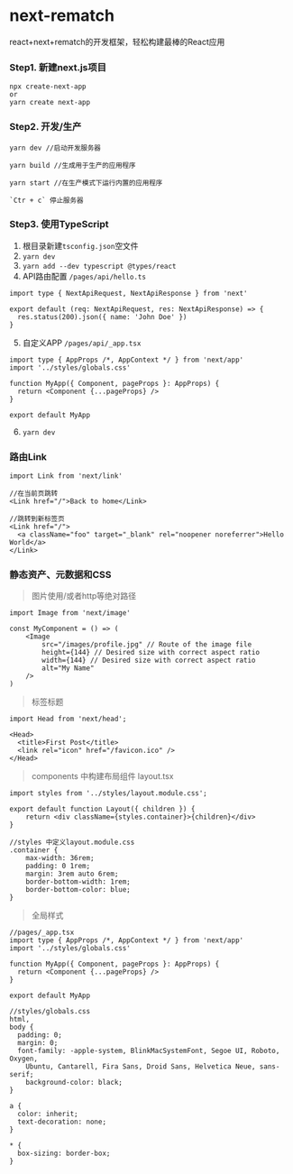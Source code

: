 # next-rematch
react+next+rematch的开发框架，轻松构建最棒的React应用

### Step1. 新建next.js项目
```base
npx create-next-app
or
yarn create next-app
```

### Step2. 开发/生产

```base
yarn dev //启动开发服务器

yarn build //生成用于生产的应用程序

yarn start //在生产模式下运行内置的应用程序

`Ctr + c` 停止服务器
```

### Step3. 使用TypeScript

1. 根目录新建`tsconfig.json`空文件
2. `yarn dev`
3. `yarn add --dev typescript @types/react`
4. API路由配置 `/pages/api/hello.ts`

  ```base
  import type { NextApiRequest, NextApiResponse } from 'next'

  export default (req: NextApiRequest, res: NextApiResponse) => {
    res.status(200).json({ name: 'John Doe' })
  }
  ```
  
5. 自定义APP `/pages/api/_app.tsx`

  ```base
  import type { AppProps /*, AppContext */ } from 'next/app'
  import '../styles/globals.css'

  function MyApp({ Component, pageProps }: AppProps) {
    return <Component {...pageProps} />
  }

  export default MyApp
  ```
  
6. `yarn dev`

### 路由Link

```base
import Link from 'next/link'

//在当前页跳转
<Link href="/">Back to home</Link>

//跳转到新标签页
<Link href="/">
  <a className="foo" target="_blank" rel="noopener noreferrer">Hello World</a>
</Link>

```

### 静态资产、元数据和CSS

> 图片使用/或者http等绝对路径

```base
import Image from 'next/image'

const MyComponent = () => (
    <Image
        src="/images/profile.jpg" // Route of the image file
        height={144} // Desired size with correct aspect ratio
        width={144} // Desired size with correct aspect ratio
        alt="My Name"
    />
)
```

> 标签标题

```base
import Head from 'next/head';

<Head>
  <title>First Post</title>
  <link rel="icon" href="/favicon.ico" />
</Head>
```
> components 中构建布局组件 layout.tsx

```base
import styles from '../styles/layout.module.css';

export default function Layout({ children }) {
    return <div className={styles.container}>{children}</div>
}

//styles 中定义layout.module.css
.container {
    max-width: 36rem;
    padding: 0 1rem;
    margin: 3rem auto 6rem;
    border-bottom-width: 1rem;
    border-bottom-color: blue;
}
```
> 全局样式

```base
//pages/_app.tsx
import type { AppProps /*, AppContext */ } from 'next/app'
import '../styles/globals.css'

function MyApp({ Component, pageProps }: AppProps) {
  return <Component {...pageProps} />
}

export default MyApp

//styles/globals.css
html,
body {
  padding: 0;
  margin: 0;
  font-family: -apple-system, BlinkMacSystemFont, Segoe UI, Roboto, Oxygen,
    Ubuntu, Cantarell, Fira Sans, Droid Sans, Helvetica Neue, sans-serif;
    background-color: black;
}

a {
  color: inherit;
  text-decoration: none;
}

* {
  box-sizing: border-box;
}

```
